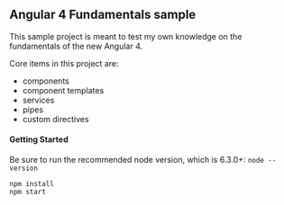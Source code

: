 Angular 4 Fundamentals sample
-----------------------------
This sample project is meant to test my own knowledge on the fundamentals of the new Angular 4.

Core items in this project are:
* components
* component templates
* services
* pipes
* custom directives

#### Getting Started
Be sure to run the recommended node version, which is 6.3.0+: `node --version`


```
npm install
npm start
```
